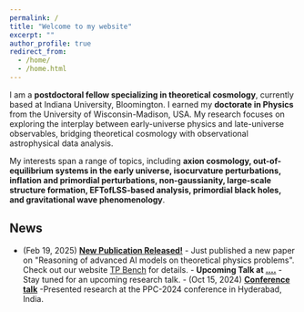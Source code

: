 ```yaml
---
permalink: /
title: "Welcome to my website"
excerpt: ""
author_profile: true
redirect_from: 
  - /home/
  - /home.html
---
```


I am a **postdoctoral fellow specializing in theoretical cosmology**, currently based at Indiana University, Bloomington. I earned my **doctorate in Physics** from the University of Wisconsin-Madison, USA. My research focuses on exploring the interplay between early-universe physics and late-universe observables, bridging theoretical cosmology with observational astrophysical data analysis. 

My interests span a range of topics, including **axion cosmology, out-of-equilibrium systems in the early universe, isocurvature perturbations, inflation and primordial perturbations, non-gaussianity, large-scale structure formation, EFTofLSS-based analysis, primordial black holes, and gravitational wave phenomenology**. 

## News

- (Feb 19, 2025) **[New Publication Released!](https://.....)** - Just published a new paper on "Reasoning of advanced AI models on theoretical physics problems". Check out our website [TP Bench](https://tpbench.org/) for details. - **Upcoming Talk at [....](https://...)** - Stay tuned for an upcoming research talk. - (Oct 15, 2024) **[Conference talk](https://indico.global/event/8004/contributions/72126/)** -Presented research at the PPC-2024 conference in Hyderabad, India.
